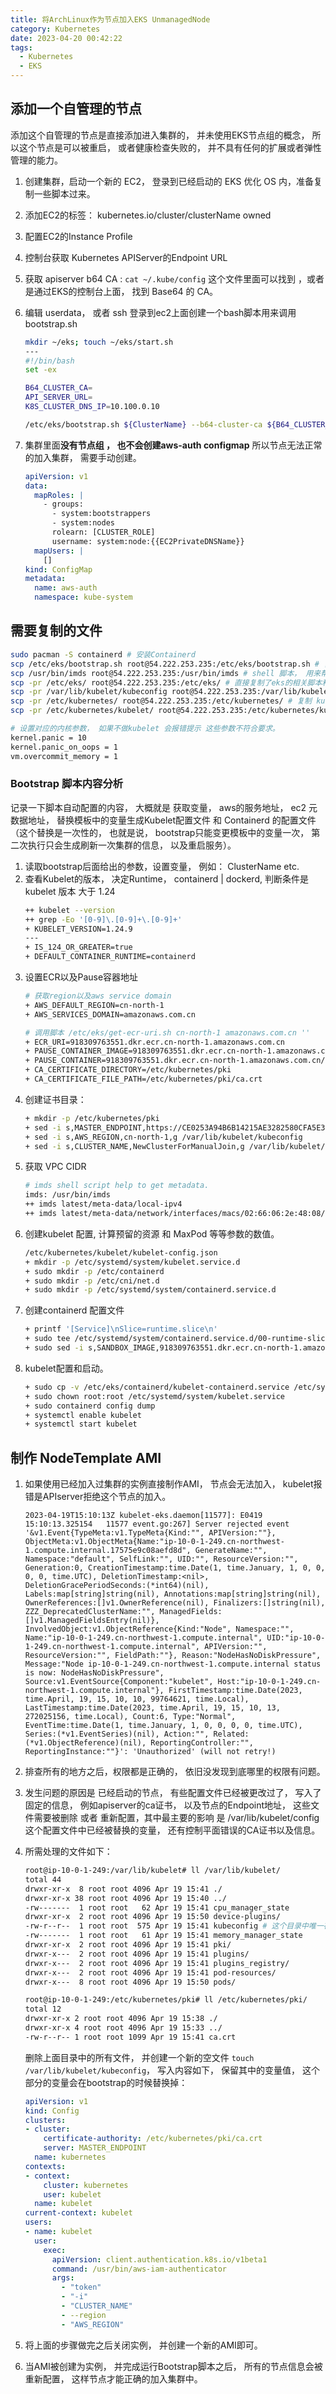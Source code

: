 ```yaml
---
title: 将ArchLinux作为节点加入EKS UnmanagedNode
category: Kubernetes
date: 2023-04-20 00:42:22
tags:
  - Kubernetes
  - EKS
---
```


## 添加一个自管理的节点

添加这个自管理的节点是直接添加进入集群的， 并未使用EKS节点组的概念， 所以这个节点是可以被重启， 或者健康检查失败的， 并不具有任何的扩展或者弹性管理的能力。

1. 创建集群，启动一个新的 EC2， 登录到已经启动的 EKS 优化 OS 内，准备复制一些脚本过来。
2. 添加EC2的标签： kubernetes.io/cluster/clusterName  owned
3. 配置EC2的Instance Profile
4. 控制台获取 Kubernetes APIServer的Endpoint URL
5. 获取 apiserver b64 CA : `cat ~/.kube/config` 这个文件里面可以找到 ，或者是通过EKS的控制台上面， 找到 Base64 的 CA。
6. 编辑 userdata， 或者 ssh 登录到ec2上面创建一个bash脚本用来调用 bootstrap.sh

   ```bash
   mkdir ~/eks; touch ~/eks/start.sh
   ---
   #!/bin/bash
   set -ex

   B64_CLUSTER_CA=
   API_SERVER_URL=
   K8S_CLUSTER_DNS_IP=10.100.0.10

   /etc/eks/bootstrap.sh ${ClusterName} --b64-cluster-ca ${B64_CLUSTER_CA} --apiserver-endpoint ${API_SERVER_URL}
   ```

7. 集群里面**没有节点组 ， 也不会创建aws-auth configmap** 所以节点无法正常的加入集群， 需要手动创建。
   ```yaml
   apiVersion: v1
   data:
     mapRoles: |
       - groups:
         - system:bootstrappers
         - system:nodes
         rolearn: [CLUSTER_ROLE]
         username: system:node:{{EC2PrivateDNSName}}
     mapUsers: |
       []
   kind: ConfigMap
   metadata:
     name: aws-auth
     namespace: kube-system
   ```
## 需要复制的文件
```bash
sudo pacman -S containerd # 安装Containerd
scp /etc/eks/bootstrap.sh root@54.222.253.235:/etc/eks/bootstrap.sh # 复制bootstrap
scp /usr/bin/imds root@54.222.253.235:/usr/bin/imds # shell 脚本， 用来帮忙调用ec2 metadata 获取实例和VPC子网的信息
scp -pr /etc/eks/ root@54.222.253.235:/etc/eks/ # 直接复制了eks的相关脚本和配置模板
scp -pr /var/lib/kubelet/kubeconfig root@54.222.253.235:/var/lib/kubelet/kubeconfig # 复制kubeletconfig配置文件模板
scp -pr /etc/kubernetes/ root@54.222.253.235:/etc/kubernetes/ # 复制 kubernetes 的配置文件
scp -pr /etc/kubernetes/kubelet/ root@54.222.253.235:/etc/kubernetes/kubelet/ # 上面的命令没有递归复制， 所以需要指定

# 设置对应的内核参数， 如果不做kubelet 会报错提示 这些参数不符合要求。
kernel.panic = 10
kernel.panic_on_oops = 1
vm.overcommit_memory = 1
```

### Bootstrap 脚本内容分析
记录一下脚本自动配置的内容， 大概就是 获取变量， aws的服务地址， ec2 元数据地址， 替换模板中的变量生成Kubelet配置文件 和 Containerd 的配置文件（这个替换是一次性的， 也就是说， bootstrap只能变更模板中的变量一次， 第二次执行只会生成刷新一次集群的信息， 以及重启服务）。
1. 读取bootstrap后面给出的参数，设置变量， 例如： ClusterName etc.
2. 查看Kubelet的版本， 决定Runtime， containerd | dockerd, 判断条件是 kubelet 版本 大于 1.24
   ```bash
   ++ kubelet --version
   ++ grep -Eo '[0-9]\.[0-9]+\.[0-9]+'
   + KUBELET_VERSION=1.24.9
   ---
   + IS_124_OR_GREATER=true
   + DEFAULT_CONTAINER_RUNTIME=containerd
   ```
3. 设置ECR以及Pause容器地址
   ```bash
   # 获取region以及aws service domain
   + AWS_DEFAULT_REGION=cn-north-1
   + AWS_SERVICES_DOMAIN=amazonaws.com.cn
   
   # 调用脚本 /etc/eks/get-ecr-uri.sh cn-north-1 amazonaws.com.cn ''
   + ECR_URI=918309763551.dkr.ecr.cn-north-1.amazonaws.com.cn
   + PAUSE_CONTAINER_IMAGE=918309763551.dkr.ecr.cn-north-1.amazonaws.com.cn/eks/pause
   + PAUSE_CONTAINER=918309763551.dkr.ecr.cn-north-1.amazonaws.com.cn/eks/pause:3.5
   + CA_CERTIFICATE_DIRECTORY=/etc/kubernetes/pki
   + CA_CERTIFICATE_FILE_PATH=/etc/kubernetes/pki/ca.crt
   ```
4. 创建证书目录：
   ```bash
   + mkdir -p /etc/kubernetes/pki
   + sed -i s,MASTER_ENDPOINT,https://CE0253A94B6B14215AE3282580CFA5E3.yl4.cn-north-1.eks.amazonaws.com.cn,g /var/lib/kubelet/kubeconfig
   + sed -i s,AWS_REGION,cn-north-1,g /var/lib/kubelet/kubeconfig
   + sed -i s,CLUSTER_NAME,NewClusterForManualJoin,g /var/lib/kubelet/kubeconfig
   ```
5. 获取 VPC CIDR
   ```bash
   # imds shell script help to get metadata.
   imds: /usr/bin/imds
   ++ imds latest/meta-data/local-ipv4
   ++ imds latest/meta-data/network/interfaces/macs/02:66:06:2e:48:08/vpc-ipv4-cidr-blocks
   ```
6. 创建kubelet 配置, 计算预留的资源 和 MaxPod 等等参数的数值。
   ```bash
   /etc/kubernetes/kubelet/kubelet-config.json
   + mkdir -p /etc/systemd/system/kubelet.service.d
   + sudo mkdir -p /etc/containerd
   + sudo mkdir -p /etc/cni/net.d
   + sudo mkdir -p /etc/systemd/system/containerd.service.d
   ```
7. 创建containerd 配置文件
   ```bash
   + printf '[Service]\nSlice=runtime.slice\n'
   + sudo tee /etc/systemd/system/containerd.service.d/00-runtime-slice.conf
   + sudo sed -i s,SANDBOX_IMAGE,918309763551.dkr.ecr.cn-north-1.amazonaws.com.cn/eks/pause:3.5,g /etc/eks/containerd/containerd-config.toml
   ```
8. kubelet配置和启动。
   ```bash
   + sudo cp -v /etc/eks/containerd/kubelet-containerd.service /etc/systemd/system/kubelet.service
   + sudo chown root:root /etc/systemd/system/kubelet.service
   + sudo containerd config dump
   + systemctl enable kubelet
   + systemctl start kubelet
   ```

## 制作 NodeTemplate AMI

1. 如果使用已经加入过集群的实例直接制作AMI， 节点会无法加入， kubelet报错是APIserver拒绝这个节点的加入。

   ```
   2023-04-19T15:10:13Z kubelet-eks.daemon[11577]: E0419 15:10:13.325154   11577 event.go:267] Server rejected event '&v1.Event{TypeMeta:v1.TypeMeta{Kind:"", APIVersion:""}, ObjectMeta:v1.ObjectMeta{Name:"ip-10-0-1-249.cn-northwest-1.compute.internal.17575e9c08aefd8d", GenerateName:"", Namespace:"default", SelfLink:"", UID:"", ResourceVersion:"", Generation:0, CreationTimestamp:time.Date(1, time.January, 1, 0, 0, 0, 0, time.UTC), DeletionTimestamp:<nil>, DeletionGracePeriodSeconds:(*int64)(nil), Labels:map[string]string(nil), Annotations:map[string]string(nil), OwnerReferences:[]v1.OwnerReference(nil), Finalizers:[]string(nil), ZZZ_DeprecatedClusterName:"", ManagedFields:[]v1.ManagedFieldsEntry(nil)}, InvolvedObject:v1.ObjectReference{Kind:"Node", Namespace:"", Name:"ip-10-0-1-249.cn-northwest-1.compute.internal", UID:"ip-10-0-1-249.cn-northwest-1.compute.internal", APIVersion:"", ResourceVersion:"", FieldPath:""}, Reason:"NodeHasNoDiskPressure", Message:"Node ip-10-0-1-249.cn-northwest-1.compute.internal status is now: NodeHasNoDiskPressure", Source:v1.EventSource{Component:"kubelet", Host:"ip-10-0-1-249.cn-northwest-1.compute.internal"}, FirstTimestamp:time.Date(2023, time.April, 19, 15, 10, 10, 99764621, time.Local), LastTimestamp:time.Date(2023, time.April, 19, 15, 10, 13, 272025156, time.Local), Count:6, Type:"Normal", EventTime:time.Date(1, time.January, 1, 0, 0, 0, 0, time.UTC), Series:(*v1.EventSeries)(nil), Action:"", Related:(*v1.ObjectReference)(nil), ReportingController:"", ReportingInstance:""}': 'Unauthorized' (will not retry!)
   ```

2. 排查所有的地方之后，权限都是正确的， 依旧没发现到底哪里的权限有问题。

3. 发生问题的原因是 已经启动的节点， 有些配置文件已经被更改过了， 写入了固定的信息，  例如apiserver的ca证书， 以及节点的Endpoint地址， 这些文件需要被删除 或者 重新配置，其中最主要的影响 是 /var/lib/kubelet/config 这个配置文件中已经被替换的变量， 还有控制平面错误的CA证书以及信息。

4. 所需处理的文件如下：

   ```bash
   root@ip-10-0-1-249:/var/lib/kubelet# ll /var/lib/kubelet/
   total 44
   drwxr-xr-x  8 root root 4096 Apr 19 15:41 ./
   drwxr-xr-x 38 root root 4096 Apr 19 15:40 ../
   -rw-------  1 root root   62 Apr 19 15:41 cpu_manager_state
   drwxr-xr-x  2 root root 4096 Apr 19 15:50 device-plugins/
   -rw-r--r--  1 root root  575 Apr 19 15:41 kubeconfig # 这个目录中唯一存在的一个文件，里面应该是为配置的变量，不能被替换为确定的值。
   -rw-------  1 root root   61 Apr 19 15:41 memory_manager_state
   drwxr-xr-x  2 root root 4096 Apr 19 15:41 pki/
   drwxr-x---  2 root root 4096 Apr 19 15:41 plugins/
   drwxr-x---  2 root root 4096 Apr 19 15:41 plugins_registry/
   drwxr-x---  2 root root 4096 Apr 19 15:41 pod-resources/
   drwxr-x---  8 root root 4096 Apr 19 15:50 pods/
   
   root@ip-10-0-1-249:/etc/kubernetes/pki# ll /etc/kubernetes/pki/
   total 12
   drwxr-xr-x 2 root root 4096 Apr 19 15:38 ./
   drwxr-xr-x 4 root root 4096 Apr 19 15:33 ../
   -rw-r--r-- 1 root root 1099 Apr 19 15:41 ca.crt
   ```

   删除上面目录中的所有文件， 并创建一个新的空文件 `touch /var/lib/kubelet/kubeconfig`， 写入内容如下， 保留其中的变量值， 这个部分的变量会在bootstrap的时候替换掉： 

   ```yaml
   apiVersion: v1
   kind: Config
   clusters:
   - cluster:
       certificate-authority: /etc/kubernetes/pki/ca.crt
       server: MASTER_ENDPOINT 
     name: kubernetes
   contexts:
   - context:
       cluster: kubernetes
       user: kubelet
     name: kubelet
   current-context: kubelet
   users:
   - name: kubelet
     user:
       exec:
         apiVersion: client.authentication.k8s.io/v1beta1
         command: /usr/bin/aws-iam-authenticator
         args:
           - "token"
           - "-i"
           - "CLUSTER_NAME"
           - --region
           - "AWS_REGION"
   ```

5. 将上面的步骤做完之后关闭实例， 并创建一个新的AMI即可。 
6. 当AMI被创建为实例， 并完成运行Bootstrap脚本之后， 所有的节点信息会被重新配置， 这样节点才能正确的加入集群中。

